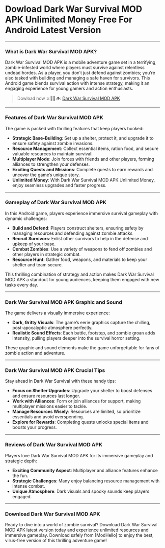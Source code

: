 # Dowload Dark War Survival MOD APK Unlimited Money Free For Android Latest Version

---

### What is Dark War Survival MOD APK?

Dark War Survival MOD APK is a mobile adventure game set in a terrifying, zombie-infested world where players must survive against relentless undead hordes. As a player, you don’t just defend against zombies; you’re also tasked with building and managing a safe haven for survivors. This Android game blends survival action with intense strategy, making it an engaging experience for young gamers and action enthusiasts.


>Dowload now ⚔️🧑🧱🪵: [Dark War Survival MOD APK](https://modhello.com/dark-war-survival/)
---

### Features of Dark War Survival MOD APK

The game is packed with thrilling features that keep players hooked:

- **Strategic Base-Building**: Set up a shelter, protect it, and upgrade it to ensure safety against zombie invasions.
- **Resource Management**: Collect essential items, ration food, and secure valuable resources to maintain survival.
- **Multiplayer Mode**: Join forces with friends and other players, forming alliances to strengthen your defenses.
- **Exciting Quests and Missions**: Complete quests to earn rewards and uncover the game’s unique story.
- **Unlimited Money**: With Dark War Survival MOD APK Unlimited Money, enjoy seamless upgrades and faster progress.

---

### Gameplay of Dark War Survival MOD APK

In this Android game, players experience immersive survival gameplay with dynamic challenges:

- **Build and Defend**: Players construct shelters, ensuring safety by managing resources and defending against zombie attacks.
- **Recruit Survivors**: Enlist other survivors to help in the defense and upkeep of your base.
- **Combat Zombies**: Use a variety of weapons to fend off zombies and other players in strategic combat.
- **Resource Hunt**: Gather food, weapons, and materials to keep your shelter and team secure.

This thrilling combination of strategy and action makes Dark War Survival MOD APK a standout for young audiences, keeping them engaged with new tasks every day.

---

### Dark War Survival MOD APK Graphic and Sound

The game delivers a visually immersive experience:

- **Dark, Gritty Visuals**: The game’s eerie graphics capture the chilling, post-apocalyptic atmosphere perfectly.
- **Realistic Sound Effects**: Each battle, footstep, and zombie groan adds intensity, pulling players deeper into the survival horror setting.

These graphic and sound elements make the game unforgettable for fans of zombie action and adventure.

---

### Dark War Survival MOD APK Crucial Tips

Stay ahead in Dark War Survival with these handy tips:

- **Focus on Shelter Upgrades**: Upgrade your shelter to boost defenses and ensure resources last longer.
- **Work with Alliances**: Form or join alliances for support, making multiplayer missions easier to tackle.
- **Manage Resources Wisely**: Resources are limited, so prioritize essentials and avoid overspending.
- **Explore for Rewards**: Completing quests unlocks special items and boosts your progress.

---

### Reviews of Dark War Survival MOD APK

Players love Dark War Survival MOD APK for its immersive gameplay and strategic depth:

- **Exciting Community Aspect**: Multiplayer and alliance features enhance the fun.
- **Strategic Challenges**: Many enjoy balancing resource management with intense combat.
- **Unique Atmosphere**: Dark visuals and spooky sounds keep players engaged.

---

### Download Dark War Survival MOD APK

Ready to dive into a world of zombie survival? Download Dark War Survival MOD APK latest version today and experience unlimited resources and immersive gameplay. Download safely from [ModHello] to enjoy the best, virus-free version of this thrilling adventure game!
